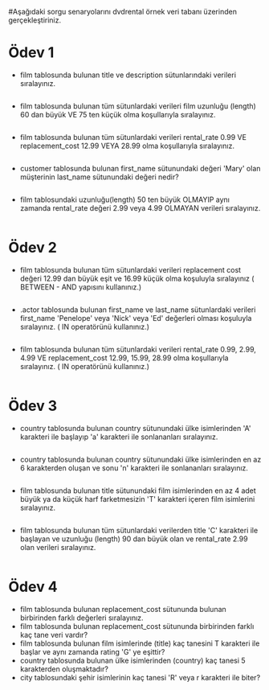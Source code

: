 #Aşağıdaki sorgu senaryolarını dvdrental örnek veri tabanı üzerinden gerçekleştiriniz.

# Ödev 1

* film tablosunda bulunan title ve description sütunlarındaki verileri sıralayınız.
```

```
* film tablosunda bulunan tüm sütunlardaki verileri film uzunluğu (length) 60 dan büyük VE 75 ten küçük olma koşullarıyla sıralayınız.
```

```
* film tablosunda bulunan tüm sütunlardaki verileri rental_rate 0.99 VE replacement_cost 12.99 VEYA 28.99 olma koşullarıyla sıralayınız.
```

```
* customer tablosunda bulunan first_name sütunundaki değeri 'Mary' olan müşterinin last_name sütunundaki değeri nedir?
```

```
* film tablosundaki uzunluğu(length) 50 ten büyük OLMAYIP aynı zamanda rental_rate değeri 2.99 veya 4.99 OLMAYAN verileri sıralayınız.
```

```

# Ödev 2

* film tablosunda bulunan tüm sütunlardaki verileri replacement cost değeri 12.99 dan büyük eşit ve 16.99 küçük olma koşuluyla sıralayınız ( BETWEEN - AND yapısını kullanınız.)
```

```
* .actor tablosunda bulunan first_name ve last_name sütunlardaki verileri first_name 'Penelope' veya 'Nick' veya 'Ed' değerleri olması koşuluyla sıralayınız. ( IN operatörünü kullanınız.)
```

```
* film tablosunda bulunan tüm sütunlardaki verileri rental_rate 0.99, 2.99, 4.99 VE replacement_cost 12.99, 15.99, 28.99 olma koşullarıyla sıralayınız. ( IN operatörünü kullanınız.)
```

```

# Ödev 3

* country tablosunda bulunan country sütunundaki ülke isimlerinden 'A' karakteri ile başlayıp 'a' karakteri ile sonlananları sıralayınız.
```

```
* country tablosunda bulunan country sütunundaki ülke isimlerinden en az 6 karakterden oluşan ve sonu 'n' karakteri ile sonlananları sıralayınız.
```

```
* film tablosunda bulunan title sütunundaki film isimlerinden en az 4 adet büyük ya da küçük harf farketmesizin 'T' karakteri içeren film isimlerini sıralayınız.
```

```
* film tablosunda bulunan tüm sütunlardaki verilerden title 'C' karakteri ile başlayan ve uzunluğu (length) 90 dan büyük olan ve rental_rate 2.99 olan verileri sıralayınız.
```

```

# Ödev 4

* film tablosunda bulunan replacement_cost sütununda bulunan birbirinden farklı değerleri sıralayınız.
` `
* film tablosunda bulunan replacement_cost sütununda birbirinden farklı kaç tane veri vardır?
` `
* film tablosunda bulunan film isimlerinde (title) kaç tanesini T karakteri ile başlar ve aynı zamanda rating 'G' ye eşittir?
` `
* country tablosunda bulunan ülke isimlerinden (country) kaç tanesi 5 karakterden oluşmaktadır?
` `
* city tablosundaki şehir isimlerinin kaç tanesi 'R' veya r karakteri ile biter?
` `
